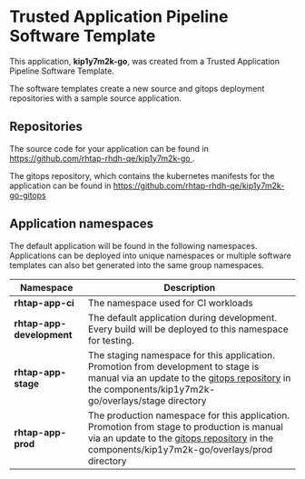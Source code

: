 # Trusted Application Pipeline Software Template

This application, **kip1y7m2k-go**, was created from a Trusted Application Pipeline Software Template.

The software templates create a new source and gitops deployment repositories with a sample source application. 

## Repositories

The source code for your application can be found in [https://github.com/rhtap-rhdh-qe/kip1y7m2k-go ](https://github.com/rhtap-rhdh-qe/kip1y7m2k-go ).
 
The gitops repository, which contains the kubernetes manifests for the application can be found in 
[https://github.com/rhtap-rhdh-qe/kip1y7m2k-go-gitops ](https://github.com/rhtap-rhdh-qe/kip1y7m2k-go-gitops ) 

## Application namespaces 

The default application will be found in the following namespaces. Applications can be deployed into unique namespaces or multiple software templates can also bet generated into the same group namespaces.  

|  Namespace   |  Description   |  
| -------- | -------- |
| **rhtap-app-ci** | The namespace used for CI workloads |
| **rhtap-app-development** | The default application during development. Every build will be deployed to this namespace for testing. |
| **rhtap-app-stage** | The staging namespace for this application. Promotion from development to stage is manual via an update to the [gitops repository](https://github.com/rhtap-rhdh-qe/kip1y7m2k-go-gitops ) in the components/kip1y7m2k-go/overlays/stage directory |
| **rhtap-app-prod** | The production namespace for this application. Promotion from stage to production is manual via an update to the [gitops repository](https://github.com/rhtap-rhdh-qe/kip1y7m2k-go-gitops ) in the components/kip1y7m2k-go/overlays/prod directory |